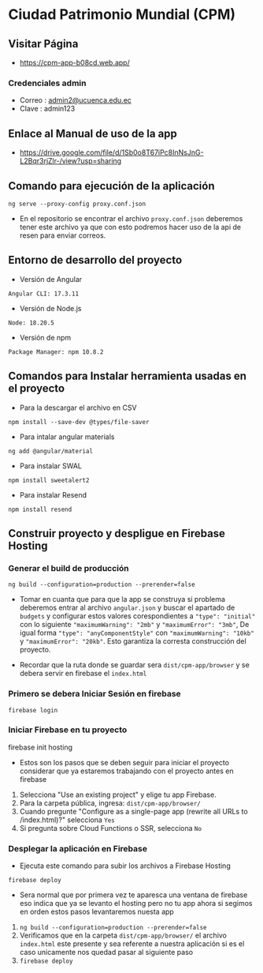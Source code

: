 # Ciudad Patrimonio Mundial (CPM) 

## Visitar Página

+ https://cpm-app-b08cd.web.app/ 

### Credenciales admin

+ Correo : admin2@ucuenca.edu.ec
+ Clave : admin123


## Enlace al Manual de uso de la app

+ https://drive.google.com/file/d/1Sb0o8T67iPc8InNsJnG-L2Bqr3rjZlr-/view?usp=sharing

## Comando para ejecución de la aplicación

`ng serve --proxy-config proxy.conf.json`

+ En el repositorio se encontrar el archivo `proxy.conf.json` deberemos tener este archivo ya que con esto podremos hacer uso de la api de resen para enviar correos.

## Entorno de desarrollo del proyecto

+ Versión de Angular

`Angular CLI: 17.3.11`

+ Versión de Node.js

`Node: 18.20.5`

+ Versión de npm

`Package Manager: npm 10.8.2`

## Comandos para Instalar herramienta usadas en el proyecto

+ Para la descargar el archivo en CSV

`npm install --save-dev @types/file-saver`

+ Para intalar angular materials 

`ng add @angular/material`

+ Para instalar SWAL 

`npm install sweetalert2`

+ Para instalar Resend

`npm install resend`

## Construir proyecto y despligue en Firebase Hosting 

### Generar el build de producción

`ng build --configuration=production --prerender=false`

+ Tomar en cuanta que para que la app se construya si problema deberemos entrar al archivo `angular.json` y buscar el apartado de `budgets` y configurar estos valores corespondientes a `"type": "initial"` con lo siguiente `"maximumWarning": "2mb"` y `"maximumError": "3mb"`, De igual forma `"type": "anyComponentStyle"` con `"maximumWarning": "10kb"` y `"maximumError": "20kb"`. Esto garantiza la corresta construcción del proyecto.

+ Recordar que la ruta donde se guardar sera `dist/cpm-app/browser` y se debera servir en firebase el `index.html`

### Primero se debera Iniciar Sesión en firebase

`firebase login`

### Iniciar Firebase en tu proyecto

firebase init hosting

+ Estos son los pasos que se deben seguir para iniciar el proyecto considerar que ya estaremos trabajando con el proyecto antes en firebase

1. Selecciona "Use an existing project" y elige tu app Firebase.
2. Para la carpeta pública, ingresa: `dist/cpm-app/browser/`
3. Cuando pregunte "Configure as a single-page app (rewrite all URLs to /index.html)?" selecciona `Yes`
4. Si pregunta sobre Cloud Functions o SSR, selecciona `No`

###  Desplegar la aplicación en Firebase

+ Ejecuta este comando para subir los archivos a Firebase Hosting

`firebase deploy`

+ Sera normal que por primera vez te aparesca una ventana de firebase eso indica que ya se levanto el hosting pero no tu app ahora si segimos en orden estos pasos levantaremos nuesta app 

1. `ng build --configuration=production --prerender=false`
2. Verificamos que en la carpeta `dist/cpm-app/browser/` el archivo `index.html` este presente y sea referente a nuestra aplicación si es el caso unicamente nos quedad pasar al siguiente paso 
3. `firebase deploy`

